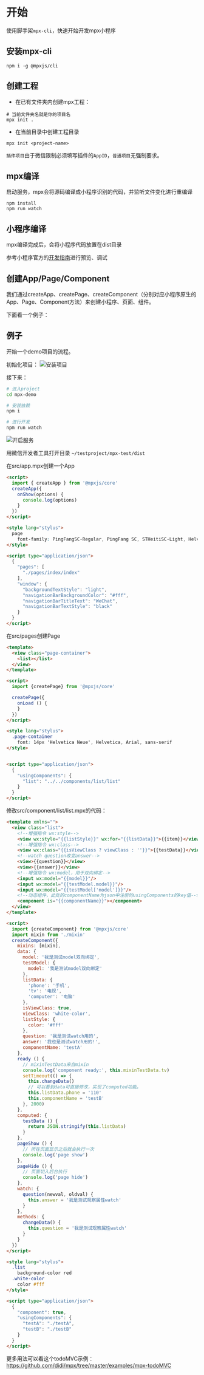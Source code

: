# 开始

使用脚手架`mpx-cli`，快速开始开发mpx小程序
## 安装mpx-cli
```shell
npm i -g @mpxjs/cli
```

## 创建工程

* 在已有文件夹内创建mpx工程：

```shell
# 当前文件夹名就是你的项目名
mpx init .
```

* 在当前目录中创建工程目录

```shell
mpx init <project-name>
```

`插件项目`由于微信限制必须填写插件的`AppID`，`普通项目`无强制要求。

## mpx编译

启动服务，mpx会将源码编译成小程序识别的代码，并监听文件变化进行重编译

```shell
npm install
npm run watch
```

## 小程序编译
mpx编译完成后，会将小程序代码放置在dist目录

参考小程序官方的[开发指南](https://developers.weixin.qq.com/miniprogram/dev/)进行预览、调试

## 创建App/Page/Component

我们通过createApp、createPage、createComponent（分别对应小程序原生的App、Page、Component方法）来创建小程序、页面、组件。

下面看一个例子：

## 例子

开始一个demo项目的流程。

初始化项目：
![安装项目](../assets/images/start-install.png)

接下来：
```bash
# 进入project
cd mpx-demo

# 安装依赖
npm i

# 进行开发
npm run watch
```

![开启服务](../assets/images/start-start.png)

用微信开发者工具打开目录 `~/testproject/mpx-test/dist`

在src/app.mpx创建一个App

```html
<script>
  import { createApp } from '@mpxjs/core'
  createApp({
    onShow(options) {
      console.log(options)
    }
  })
</script>

<style lang="stylus">
  page
    font-family: PingFangSC-Regular, PingFang SC, STHeitiSC-Light, Helvetica-Light, arial, sans-serif
</style>

<script type="application/json">
  {
    "pages": [
      "./pages/index/index"
    ],
    "window": {
      "backgroundTextStyle": "light",
      "navigationBarBackgroundColor": "#fff",
      "navigationBarTitleText": "WeChat",
      "navigationBarTextStyle": "black"
    }
  }
</script>

```

在src/pages创建Page

```html
<template>
  <view class="page-container">
    <list></list>
  </view>
</template>

<script>
  import {createPage} from '@mpxjs/core'

  createPage({
    onLoad () {
    }
  })
</script>

<style lang="stylus">
  .page-container
    font: 14px 'Helvetica Neue', Helvetica, Arial, sans-serif
</style>


<script type="application/json">
  {
    "usingComponents": {
      "list": "../../components/list/list"
    }
  }
</script>

```

修改src/component/list/list.mpx的代码：

```html
<template xmlns="">
  <view class="list">
    <!--增强指令 wx:style-->
    <view wx:style="{{listStyle}}" wx:for="{{listData}}">{{item}}</view>
    <!--增强指令 wx:class-->
    <view wx:class="{{isViewClass ? viewClass : ''}}">{{testData}}</view>
    <!--watch question改变answer-->
    <view>{{question}}</view>
    <view>{{answer}}</view>
    <!--增强指令 wx:model，用于双向绑定-->
    <input wx:model="{{model}}"/>
    <input wx:model="{{testModel.model}}"/>
    <input wx:model="{{testModel['model']}}"/>
    <!--动态组件，此处的componentName为json中注册的usingComponents的key值-->
    <component is="{{componentName}}"></component>
  </view>
</template>

<script>
  import {createComponent} from '@mpxjs/core'
  import mixin from './mixin'
  createComponent({
    mixins: [mixin],
    data: {
      model: '我是测试model双向绑定',
      testModel: {
        model: '我是测试model双向绑定'
      },
      listData: {
        'phone': '手机',
        'tv': '电视',
        'computer': '电脑'
      },
      isViewClass: true,
      viewClass: 'white-color',
      listStyle: {
        color: '#fff'
      },
      question: '我是测试watch用的',
      answer: '我也是测试watch用的!',
      componentName: 'testA'
    },
    ready () {
      // mixinTestData来自mixin
      console.log('component ready:', this.mixinTestData.tv)
      setTimeout(() => {
        this.changeData()
        // 可以看到data可直接修改，实现了computed功能。
        this.listData.phone = '110'
        this.componentName = 'testB'
      }, 2000)
    },
    computed: {
      testData () {
        return JSON.stringify(this.listData)
      }
    },
    pageShow () {
      // 所在页面显示之后就会执行一次
      console.log('page show')
    },
    pageHide () {
      // 页面切入后台执行
      console.log('page hide')
    },
    watch: {
      question(newval, oldval) {
        this.answer = '我是测试观察属性watch'
      }
    },
    methods: {
      changeData() {
        this.question = '我是测试观察属性watch'
      }
    }
  })
</script>

<style lang="stylus">
  .list
    background-color red
  .white-color
    color #fff
</style>

<script type="application/json">
  {
    "component": true,
    "usingComponents": {
      "testA": "./testA",
      "testB": "./testB"
    }
  }
</script>

```

更多用法可以看这个todoMVC示例：https://github.com/didi/mpx/tree/master/examples/mpx-todoMVC
